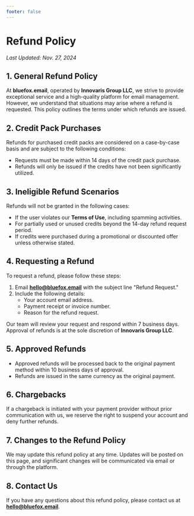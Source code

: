 ```yaml
---
footer: false
---
```


# Refund Policy

_Last Updated: Nov. 27, 2024_

## 1. General Refund Policy

At **bluefox.email**, operated by **Innovaris Group LLC**, we strive to provide exceptional service and a high-quality platform for email management. However, we understand that situations may arise where a refund is requested. This policy outlines the terms under which refunds are issued.

## 2. Credit Pack Purchases

Refunds for purchased credit packs are considered on a case-by-case basis and are subject to the following conditions:

- Requests must be made within 14 days of the credit pack purchase.
- Refunds will only be issued if the credits have not been significantly utilized.

## 3. Ineligible Refund Scenarios

Refunds will not be granted in the following cases:

- If the user violates our **Terms of Use**, including spamming activities.
- For partially used or unused credits beyond the 14-day refund request period.
- If credits were purchased during a promotional or discounted offer unless otherwise stated.

## 4. Requesting a Refund

To request a refund, please follow these steps:

1. Email **hello@bluefox.email** with the subject line "Refund Request."
2. Include the following details:
   - Your account email address.
   - Payment receipt or invoice number.
   - Reason for the refund request.

Our team will review your request and respond within 7 business days. Approval of refunds is at the sole discretion of **Innovaris Group LLC**.

## 5. Approved Refunds

- Approved refunds will be processed back to the original payment method within 10 business days of approval.
- Refunds are issued in the same currency as the original payment.

## 6. Chargebacks

If a chargeback is initiated with your payment provider without prior communication with us, we reserve the right to suspend your account and deny further refunds.

## 7. Changes to the Refund Policy

We may update this refund policy at any time. Updates will be posted on this page, and significant changes will be communicated via email or through the platform.

## 8. Contact Us

If you have any questions about this refund policy, please contact us at **hello@bluefox.email**.

